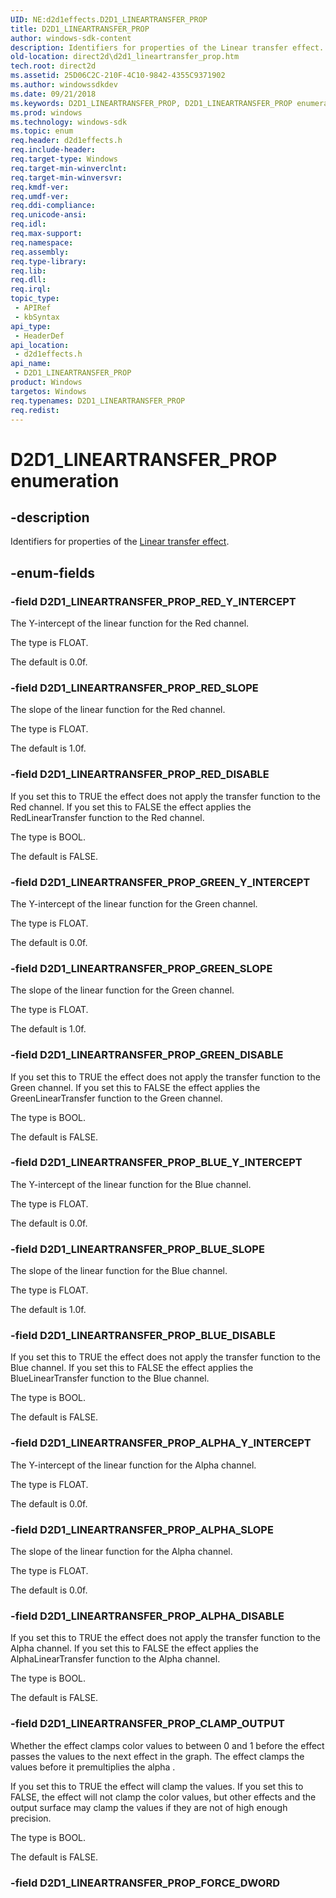 ```yaml
---
UID: NE:d2d1effects.D2D1_LINEARTRANSFER_PROP
title: D2D1_LINEARTRANSFER_PROP
author: windows-sdk-content
description: Identifiers for properties of the Linear transfer effect.
old-location: direct2d\d2d1_lineartransfer_prop.htm
tech.root: direct2d
ms.assetid: 25D06C2C-210F-4C10-9842-4355C9371902
ms.author: windowssdkdev
ms.date: 09/21/2018
ms.keywords: D2D1_LINEARTRANSFER_PROP, D2D1_LINEARTRANSFER_PROP enumeration [Direct2D], D2D1_LINEARTRANSFER_PROP_ALPHA_DISABLE, D2D1_LINEARTRANSFER_PROP_ALPHA_SLOPE, D2D1_LINEARTRANSFER_PROP_ALPHA_Y_INTERCEPT, D2D1_LINEARTRANSFER_PROP_BLUE_DISABLE, D2D1_LINEARTRANSFER_PROP_BLUE_SLOPE, D2D1_LINEARTRANSFER_PROP_BLUE_Y_INTERCEPT, D2D1_LINEARTRANSFER_PROP_CLAMP_OUTPUT, D2D1_LINEARTRANSFER_PROP_GREEN_DISABLE, D2D1_LINEARTRANSFER_PROP_GREEN_SLOPE, D2D1_LINEARTRANSFER_PROP_GREEN_Y_INTERCEPT, D2D1_LINEARTRANSFER_PROP_RED_DISABLE, D2D1_LINEARTRANSFER_PROP_RED_SLOPE, D2D1_LINEARTRANSFER_PROP_RED_Y_INTERCEPT, d2d1effects/D2D1_LINEARTRANSFER_PROP, d2d1effects/D2D1_LINEARTRANSFER_PROP_ALPHA_DISABLE, d2d1effects/D2D1_LINEARTRANSFER_PROP_ALPHA_SLOPE, d2d1effects/D2D1_LINEARTRANSFER_PROP_ALPHA_Y_INTERCEPT, d2d1effects/D2D1_LINEARTRANSFER_PROP_BLUE_DISABLE, d2d1effects/D2D1_LINEARTRANSFER_PROP_BLUE_SLOPE, d2d1effects/D2D1_LINEARTRANSFER_PROP_BLUE_Y_INTERCEPT, d2d1effects/D2D1_LINEARTRANSFER_PROP_CLAMP_OUTPUT, d2d1effects/D2D1_LINEARTRANSFER_PROP_GREEN_DISABLE, d2d1effects/D2D1_LINEARTRANSFER_PROP_GREEN_SLOPE, d2d1effects/D2D1_LINEARTRANSFER_PROP_GREEN_Y_INTERCEPT, d2d1effects/D2D1_LINEARTRANSFER_PROP_RED_DISABLE, d2d1effects/D2D1_LINEARTRANSFER_PROP_RED_SLOPE, d2d1effects/D2D1_LINEARTRANSFER_PROP_RED_Y_INTERCEPT, direct2d.d2d1_lineartransfer_prop
ms.prod: windows
ms.technology: windows-sdk
ms.topic: enum
req.header: d2d1effects.h
req.include-header: 
req.target-type: Windows
req.target-min-winverclnt: 
req.target-min-winversvr: 
req.kmdf-ver: 
req.umdf-ver: 
req.ddi-compliance: 
req.unicode-ansi: 
req.idl: 
req.max-support: 
req.namespace: 
req.assembly: 
req.type-library: 
req.lib: 
req.dll: 
req.irql: 
topic_type:
 - APIRef
 - kbSyntax
api_type:
 - HeaderDef
api_location:
 - d2d1effects.h
api_name:
 - D2D1_LINEARTRANSFER_PROP
product: Windows
targetos: Windows
req.typenames: D2D1_LINEARTRANSFER_PROP
req.redist: 
---
```


# D2D1_LINEARTRANSFER_PROP enumeration


## -description


Identifiers for properties of the <a href="https://msdn.microsoft.com/22DC496E-2958-4726-A74D-B3DE934F507C">Linear transfer effect</a>.


## -enum-fields




### -field D2D1_LINEARTRANSFER_PROP_RED_Y_INTERCEPT

The Y-intercept of the linear function for the Red channel. 
          

The type is FLOAT.

The default is 0.0f.


### -field D2D1_LINEARTRANSFER_PROP_RED_SLOPE

The slope of the linear function for the Red channel.
          

The type is FLOAT.

The default is 1.0f.


### -field D2D1_LINEARTRANSFER_PROP_RED_DISABLE

If you set this to TRUE the effect does not apply the transfer function to the Red channel. 
          If you set this to FALSE the effect applies the RedLinearTransfer function to the Red channel. 
          

The type is BOOL.

The default is FALSE.


### -field D2D1_LINEARTRANSFER_PROP_GREEN_Y_INTERCEPT

The Y-intercept of the linear function for the Green channel. 
          

The type is FLOAT.

The default is 0.0f.


### -field D2D1_LINEARTRANSFER_PROP_GREEN_SLOPE

The slope of the linear function for the Green channel.
          

The type is FLOAT.

The default is 1.0f.


### -field D2D1_LINEARTRANSFER_PROP_GREEN_DISABLE

If you set this to TRUE the effect does not apply the transfer function to the Green channel. 
          If you set this to FALSE the effect applies the GreenLinearTransfer function to the Green channel. 
          

The type is BOOL.

The default is FALSE.


### -field D2D1_LINEARTRANSFER_PROP_BLUE_Y_INTERCEPT

The Y-intercept of the linear function for the Blue channel. 
          

The type is FLOAT.

The default is 0.0f.


### -field D2D1_LINEARTRANSFER_PROP_BLUE_SLOPE

The slope of the linear function for the Blue channel.
          

The type is FLOAT.

The default is 1.0f.


### -field D2D1_LINEARTRANSFER_PROP_BLUE_DISABLE

If you set this to TRUE the effect does not apply the transfer function to the Blue channel. 
          If you set this to FALSE the effect applies the BlueLinearTransfer function to the Blue channel. 
          

The type is BOOL.

The default is FALSE.


### -field D2D1_LINEARTRANSFER_PROP_ALPHA_Y_INTERCEPT

The Y-intercept of the linear function for the Alpha channel. 
          

The type is FLOAT.

The default is 0.0f.


### -field D2D1_LINEARTRANSFER_PROP_ALPHA_SLOPE

The slope of the linear function for the Alpha channel.
          

The type is FLOAT.

The default is 0.0f.


### -field D2D1_LINEARTRANSFER_PROP_ALPHA_DISABLE

If you set this to TRUE the effect does not apply the transfer function to the Alpha channel. 
          If you set this to FALSE the effect applies the AlphaLinearTransfer function to the Alpha channel. 
          

The type is BOOL.

The default is FALSE.


### -field D2D1_LINEARTRANSFER_PROP_CLAMP_OUTPUT

Whether the effect clamps color values to between 0 and 1 before the effect passes the values to the next effect in the graph. 
          The effect clamps the values before it premultiplies the alpha .
          

If you set this to TRUE the effect will clamp the values. If you set this to FALSE, the effect will not clamp the color values, but other effects and 
          the output surface may clamp the values if they are not of high enough precision.

The type is BOOL.

The default is FALSE.


### -field D2D1_LINEARTRANSFER_PROP_FORCE_DWORD



